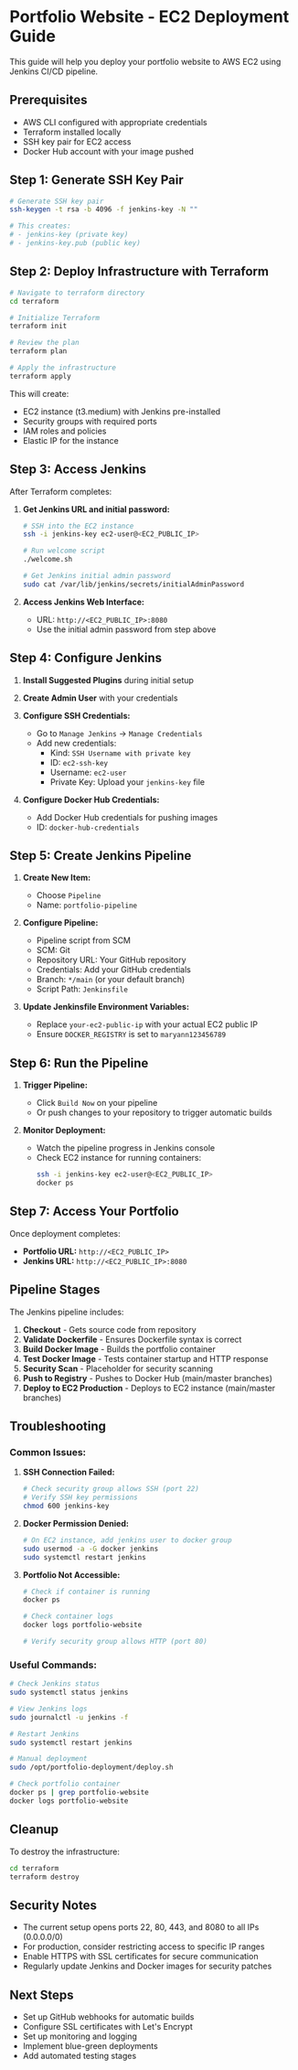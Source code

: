 # Portfolio Website - EC2 Deployment Guide

This guide will help you deploy your portfolio website to AWS EC2 using Jenkins CI/CD pipeline.

## Prerequisites

- AWS CLI configured with appropriate credentials
- Terraform installed locally
- SSH key pair for EC2 access
- Docker Hub account with your image pushed

## Step 1: Generate SSH Key Pair

```bash
# Generate SSH key pair
ssh-keygen -t rsa -b 4096 -f jenkins-key -N ""

# This creates:
# - jenkins-key (private key)
# - jenkins-key.pub (public key)
```

## Step 2: Deploy Infrastructure with Terraform

```bash
# Navigate to terraform directory
cd terraform

# Initialize Terraform
terraform init

# Review the plan
terraform plan

# Apply the infrastructure
terraform apply
```

This will create:
- EC2 instance (t3.medium) with Jenkins pre-installed
- Security groups with required ports
- IAM roles and policies
- Elastic IP for the instance

## Step 3: Access Jenkins

After Terraform completes:

1. **Get Jenkins URL and initial password:**
   ```bash
   # SSH into the EC2 instance
   ssh -i jenkins-key ec2-user@<EC2_PUBLIC_IP>
   
   # Run welcome script
   ./welcome.sh
   
   # Get Jenkins initial admin password
   sudo cat /var/lib/jenkins/secrets/initialAdminPassword
   ```

2. **Access Jenkins Web Interface:**
   - URL: `http://<EC2_PUBLIC_IP>:8080`
   - Use the initial admin password from step above

## Step 4: Configure Jenkins

1. **Install Suggested Plugins** during initial setup
2. **Create Admin User** with your credentials
3. **Configure SSH Credentials:**
   - Go to `Manage Jenkins` → `Manage Credentials`
   - Add new credentials:
     - Kind: `SSH Username with private key`
     - ID: `ec2-ssh-key`
     - Username: `ec2-user`
     - Private Key: Upload your `jenkins-key` file

4. **Configure Docker Hub Credentials:**
   - Add Docker Hub credentials for pushing images
   - ID: `docker-hub-credentials`

## Step 5: Create Jenkins Pipeline

1. **Create New Item:**
   - Choose `Pipeline`
   - Name: `portfolio-pipeline`

2. **Configure Pipeline:**
   - Pipeline script from SCM
   - SCM: Git
   - Repository URL: Your GitHub repository
   - Credentials: Add your GitHub credentials
   - Branch: `*/main` (or your default branch)
   - Script Path: `Jenkinsfile`

3. **Update Jenkinsfile Environment Variables:**
   - Replace `your-ec2-public-ip` with your actual EC2 public IP
   - Ensure `DOCKER_REGISTRY` is set to `maryann123456789`

## Step 6: Run the Pipeline

1. **Trigger Pipeline:**
   - Click `Build Now` on your pipeline
   - Or push changes to your repository to trigger automatic builds

2. **Monitor Deployment:**
   - Watch the pipeline progress in Jenkins console
   - Check EC2 instance for running containers:
     ```bash
     ssh -i jenkins-key ec2-user@<EC2_PUBLIC_IP>
     docker ps
     ```

## Step 7: Access Your Portfolio

Once deployment completes:
- **Portfolio URL:** `http://<EC2_PUBLIC_IP>`
- **Jenkins URL:** `http://<EC2_PUBLIC_IP>:8080`

## Pipeline Stages

The Jenkins pipeline includes:

1. **Checkout** - Gets source code from repository
2. **Validate Dockerfile** - Ensures Dockerfile syntax is correct
3. **Build Docker Image** - Builds the portfolio container
4. **Test Docker Image** - Tests container startup and HTTP response
5. **Security Scan** - Placeholder for security scanning
6. **Push to Registry** - Pushes to Docker Hub (main/master branches)
7. **Deploy to EC2 Production** - Deploys to EC2 instance (main/master branches)

## Troubleshooting

### Common Issues:

1. **SSH Connection Failed:**
   ```bash
   # Check security group allows SSH (port 22)
   # Verify SSH key permissions
   chmod 600 jenkins-key
   ```

2. **Docker Permission Denied:**
   ```bash
   # On EC2 instance, add jenkins user to docker group
   sudo usermod -a -G docker jenkins
   sudo systemctl restart jenkins
   ```

3. **Portfolio Not Accessible:**
   ```bash
   # Check if container is running
   docker ps
   
   # Check container logs
   docker logs portfolio-website
   
   # Verify security group allows HTTP (port 80)
   ```

### Useful Commands:

```bash
# Check Jenkins status
sudo systemctl status jenkins

# View Jenkins logs
sudo journalctl -u jenkins -f

# Restart Jenkins
sudo systemctl restart jenkins

# Manual deployment
sudo /opt/portfolio-deployment/deploy.sh

# Check portfolio container
docker ps | grep portfolio-website
docker logs portfolio-website
```

## Cleanup

To destroy the infrastructure:

```bash
cd terraform
terraform destroy
```

## Security Notes

- The current setup opens ports 22, 80, 443, and 8080 to all IPs (0.0.0.0/0)
- For production, consider restricting access to specific IP ranges
- Enable HTTPS with SSL certificates for secure communication
- Regularly update Jenkins and Docker images for security patches

## Next Steps

- Set up GitHub webhooks for automatic builds
- Configure SSL certificates with Let's Encrypt
- Set up monitoring and logging
- Implement blue-green deployments
- Add automated testing stages
